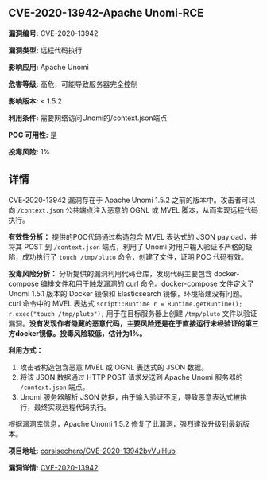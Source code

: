 ## CVE-2020-13942-Apache Unomi-RCE

**漏洞编号:** CVE-2020-13942

**漏洞类型:** 远程代码执行

**影响应用:** Apache Unomi

**危害等级:** 高危，可能导致服务器完全控制

**影响版本:** < 1.5.2

**利用条件:** 需要网络访问Unomi的/context.json端点

**POC 可用性:** 是

**投毒风险:** 1%

## 详情

CVE-2020-13942 漏洞存在于 Apache Unomi 1.5.2 之前的版本中。攻击者可以向 `/context.json` 公共端点注入恶意的 OGNL 或 MVEL 脚本，从而实现远程代码执行。

**有效性分析：**
提供的POC代码通过构造包含 MVEL 表达式的 JSON payload，并将其 POST 到 `/context.json` 端点，利用了 Unomi 对用户输入验证不严格的缺陷，成功执行了 `touch /tmp/pluto` 命令，创建了文件，证明 POC 代码有效。

**投毒风险分析：**
分析提供的漏洞利用代码仓库，发现代码主要包含 docker-compose 编排文件和用于触发漏洞的 curl 命令。docker-compose 文件定义了 Unomi 1.5.1 版本的 Docker 镜像和 Elasticsearch 镜像，环境搭建没有问题。curl 命令中的 MVEL 表达式 `script::Runtime r = Runtime.getRuntime(); r.exec("touch /tmp/pluto");` 用于在目标服务器上创建 `/tmp/pluto` 文件以验证漏洞。**没有发现作者隐藏的恶意代码，主要风险还是在于直接运行未经验证的第三方docker镜像。投毒风险较低，估计为1%。**

**利用方式：**
1.  攻击者构造包含恶意 MVEL 或 OGNL 表达式的 JSON 数据。
2.  将该 JSON 数据通过 HTTP POST 请求发送到 Apache Unomi 服务器的 `/context.json` 端点。
3.  Unomi 服务器解析 JSON 数据，由于输入验证不足，导致恶意表达式被执行，最终实现远程代码执行。

根据漏洞库信息，Apache Unomi 1.5.2 修复了此漏洞，强烈建议升级到最新版本。


**项目地址:** [corsisechero/CVE-2020-13942byVulHub](https://github.com/corsisechero/CVE-2020-13942byVulHub)

**漏洞详情:** [CVE-2020-13942](https://nvd.nist.gov/vuln/detail/CVE-2020-13942)